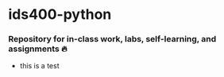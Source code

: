 # ids400-python

### Repository for in-class work, labs, self-learning, and assignments :fire:
* this is a test